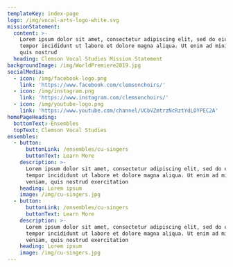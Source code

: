 ```yaml
---
templateKey: index-page
logo: /img/vocal-arts-logo-white.svg
missionStatement:
  content: >-
    Lorem ipsum dolor sit amet, consectetur adipiscing elit, sed do eiusmod
    tempor incididunt ut labore et dolore magna aliqua. Ut enim ad minim veniam,
    quis nostrud
  heading: Clemson Vocal Studies Mission Statement
backgroundImage: /img/WorldPremiere2019.jpg
socialMedia:
  - icon: /img/facebook-logo.png
    link: 'https://www.facebook.com/clemsonchoirs/'
  - icon: /img/instagram.png
    link: 'https://www.instagram.com/clemsonchoirs/'
  - icon: /img/youtube-logo.png
    link: 'https://www.youtube.com/channel/UCbVZmtrzNcRztYdLOYPEC2A'
homePageHeading:
  bottomText: Ensembles
  topText: Clemson Vocal Studies
ensembles:
  - button:
      buttonLink: /ensembles/cu-singers
      buttonText: Learn More
    description: >-
      Lorem ipsum dolor sit amet, consectetur adipiscing elit, sed do eiusmod
      tempor incididunt ut labore et dolore magna aliqua. Ut enim ad minim
      veniam, quis nostrud exercitation
    heading: Lorem ipsum
    image: /img/cu-singers.jpg
  - button:
      buttonLink: /ensembles/cu-singers
      buttonText: Learn More
    description: >-
      Lorem ipsum dolor sit amet, consectetur adipiscing elit, sed do eiusmod
      tempor incididunt ut labore et dolore magna aliqua. Ut enim ad minim
      veniam, quis nostrud exercitation
    heading: Lorem ipsum
    image: /img/cu-singers.jpg
---
```


